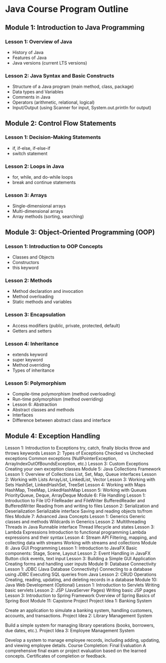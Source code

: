 # Java Course Program Outline
## Module 1: Introduction to Java Programming

### Lesson 1: Overview of Java
-   History of Java
-   Features of Java
-   Java versions (current LTS versions)

### Lesson 2: Java Syntax and Basic Constructs
-   Structure of a Java program (main method, class, package)
-   Data types and Variables
-   Comments in Java
-   Operators (arithmetic, relational, logical)
-   Input/Output (using Scanner for input, System.out.println for output)

## Module 2: Control Flow Statements

### Lesson 1: Decision-Making Statements
-   if, if-else, if-else-if
-   switch statement

### Lesson 2: Loops in Java
-   for, while, and do-while loops 
-   break and continue statements

### Lesson 3: Arrays
-   Single-dimensional arrays
-   Multi-dimensional arrays
-   Array methods (sorting, searching)

## Module 3: Object-Oriented Programming (OOP)
### Lesson 1: Introduction to OOP Concepts
-   Classes and Objects
-   Constructors
-   this keyword

### Lesson 2: Methods
-   Method declaration and invocation
-   Method overloading
-   Static methods and variables

### Lesson 3: Encapsulation
-   Access modifiers (public, private, protected, default)
-   Getters and setters

### Lesson 4: Inheritance
-   extends keyword
-   super keyword
-   Method overriding
-   Types of inheritance

### Lesson 5: Polymorphism
-   Compile-time polymorphism (method overloading)
-   Run-time polymorphism (method overriding)
-   Lesson 6: Abstraction
-   Abstract classes and methods
-   Interfaces
-   Difference between abstract class and interface

## Module 4: Exception Handling
Lesson 1: Introduction to Exceptions
try, catch, finally blocks
throw and throws keywords
Lesson 2: Types of Exceptions
Checked vs Unchecked exceptions
Common exceptions (NullPointerException, ArrayIndexOutOfBoundsException, etc.)
Lesson 3: Custom Exceptions
Creating your own exception classes
Module 5: Java Collections Framework
Lesson 1: Overview of Collections
List, Set, Map, Queue interfaces
Lesson 2: Working with Lists
ArrayList, LinkedList, Vector
Lesson 3: Working with Sets
HashSet, LinkedHashSet, TreeSet
Lesson 4: Working with Maps
HashMap, TreeMap, LinkedHashMap
Lesson 5: Working with Queues
PriorityQueue, Deque, ArrayDeque
Module 6: File Handling
Lesson 1: Introduction to File I/O
FileReader and FileWriter
BufferedReader and BufferedWriter
Reading from and writing to files
Lesson 2: Serialization and Deserialization
Serializable interface
Saving and reading objects to/from files
Module 7: Advanced Java Concepts
Lesson 1: Generics
Generic classes and methods
Wildcards in Generics
Lesson 2: Multithreading
Threads in Java
Runnable interface
Thread lifecycle and states
Lesson 3: Lambda Expressions
Introduction to functional programming
Lambda expressions and their syntax
Lesson 4: Stream API
Filtering, mapping, and collecting data with streams
Working with streams and collections
Module 8: Java GUI Programming
Lesson 1: Introduction to JavaFX
Basic components: Stage, Scene, Layout
Lesson 2: Event Handling in JavaFX
Button click events, text input
Lesson 3: Building a Simple GUI Application
Creating forms and handling user inputs
Module 9: Database Connectivity
Lesson 1: JDBC (Java Database Connectivity)
Connecting to a database using JDBC
Executing SQL queries from Java
Lesson 2: CRUD Operations
Creating, reading, updating, and deleting records in a database
Module 10: Java Web Development (Optional)
Lesson 1: Introduction to Servlets
Writing basic servlets
Lesson 2: JSP (JavaServer Pages)
Writing basic JSP pages
Lesson 3: Introduction to Spring Framework
Overview of Spring
Basics of Spring Boot
Module 11: Capstone Project
Project Idea 1: Banking System

Create an application to simulate a banking system, handling customers, accounts, and transactions.
Project Idea 2: Library Management System

Build a simple system for managing library operations (books, borrowers, due dates, etc.).
Project Idea 3: Employee Management System

Develop a system to manage employee records, including adding, updating, and viewing employee details.
Course Completion: Final Evaluation
A comprehensive final exam or project evaluation based on the learned concepts.
Certificates of completion or feedback.
